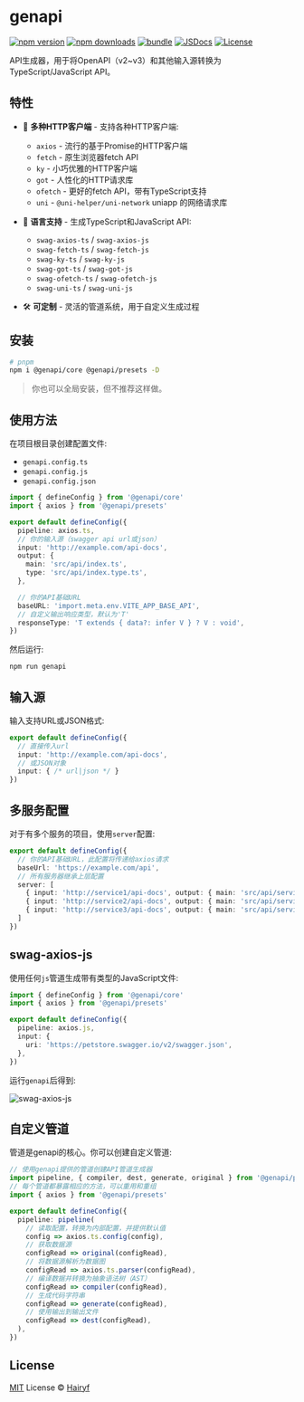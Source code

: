 # genapi

[![npm version][npm-version-src]][npm-version-href]
[![npm downloads][npm-downloads-src]][npm-downloads-href]
[![bundle][bundle-src]][bundle-href]
[![JSDocs][jsdocs-src]][jsdocs-href]
[![License][license-src]][license-href]

API生成器，用于将OpenAPI（v2~v3）和其他输入源转换为TypeScript/JavaScript API。

## 特性

- 🚀 **多种HTTP客户端** - 支持各种HTTP客户端:
  - `axios` - 流行的基于Promise的HTTP客户端
  - `fetch` - 原生浏览器fetch API
  - `ky` - 小巧优雅的HTTP客户端
  - `got` - 人性化的HTTP请求库
  - `ofetch` - 更好的fetch API，带有TypeScript支持
  - `uni` - `@uni-helper/uni-network` uniapp 的网络请求库

- 🔄 **语言支持** - 生成TypeScript和JavaScript API:
  - `swag-axios-ts` / `swag-axios-js`
  - `swag-fetch-ts` / `swag-fetch-js`
  - `swag-ky-ts` / `swag-ky-js`
  - `swag-got-ts` / `swag-got-js`
  - `swag-ofetch-ts` / `swag-ofetch-js`
  - `swag-uni-ts` / `swag-uni-js`
- 🛠️ **可定制** - 灵活的管道系统，用于自定义生成过程

## 安装

```bash
# pnpm
npm i @genapi/core @genapi/presets -D
```

> 你也可以全局安装，但不推荐这样做。

## 使用方法

在项目根目录创建配置文件:

- `genapi.config.ts`
- `genapi.config.js`
- `genapi.config.json`

```ts
import { defineConfig } from '@genapi/core'
import { axios } from '@genapi/presets'

export default defineConfig({
  pipeline: axios.ts,
  // 你的输入源（swagger api url或json）
  input: 'http://example.com/api-docs',
  output: {
    main: 'src/api/index.ts',
    type: 'src/api/index.type.ts',
  },

  // 你的API基础URL
  baseURL: 'import.meta.env.VITE_APP_BASE_API',
  // 自定义输出响应类型，默认为'T'
  responseType: 'T extends { data?: infer V } ? V : void',
})
```

然后运行:

```bash
npm run genapi
```

## 输入源

输入支持URL或JSON格式:

```ts
export default defineConfig({
  // 直接传入url
  input: 'http://example.com/api-docs',
  // 或JSON对象
  input: { /* url|json */ }
})
```

## 多服务配置

对于有多个服务的项目，使用`server`配置:

```ts
export default defineConfig({
  // 你的API基础URL，此配置将传递给axios请求
  baseUrl: 'https://example.com/api',
  // 所有服务器继承上层配置
  server: [
    { input: 'http://service1/api-docs', output: { main: 'src/api/service1.ts' } },
    { input: 'http://service2/api-docs', output: { main: 'src/api/service2.ts' } },
    { input: 'http://service3/api-docs', output: { main: 'src/api/service3.ts' } },
  ]
})
```

## swag-axios-js

使用任何`js`管道生成带有类型的JavaScript文件:

```ts
import { defineConfig } from '@genapi/core'
import { axios } from '@genapi/presets'

export default defineConfig({
  pipeline: axios.js,
  input: {
    uri: 'https://petstore.swagger.io/v2/swagger.json',
  },
})
```

运行`genapi`后得到:

![swag-axios-js](public/swag-axios-js.png)

## 自定义管道

管道是genapi的核心。你可以创建自定义管道:

```ts
// 使用genapi提供的管道创建API管道生成器
import pipeline, { compiler, dest, generate, original } from '@genapi/pipeline'
// 每个管道都暴露相应的方法，可以重用和重组
import { axios } from '@genapi/presets'

export default defineConfig({
  pipeline: pipeline(
    // 读取配置，转换为内部配置，并提供默认值
    config => axios.ts.config(config),
    // 获取数据源
    configRead => original(configRead),
    // 将数据源解析为数据图
    configRead => axios.ts.parser(configRead),
    // 编译数据并转换为抽象语法树（AST）
    configRead => compiler(configRead),
    // 生成代码字符串
    configRead => generate(configRead),
    // 使用输出到输出文件
    configRead => dest(configRead),
  ),
})
```

## License

[MIT](./LICENSE) License © [Hairyf](https://github.com/hairyf)

<!-- Badges -->

[npm-version-src]: https://img.shields.io/npm/v/@genapi/core?style=flat&colorA=080f12&colorB=1fa669
[npm-version-href]: https://npmjs.com/package/@genapi/core
[npm-downloads-src]: https://img.shields.io/npm/dm/@genapi/core?style=flat&colorA=080f12&colorB=1fa669
[npm-downloads-href]: https://npmjs.com/package/@genapi/core
[bundle-src]: https://img.shields.io/bundlephobia/minzip/@genapi/core?style=flat&colorA=080f12&colorB=1fa669&label=minzip
[bundle-href]: https://bundlephobia.com/result?p=@genapi/core
[license-src]: https://img.shields.io/github/license/hairyf/genapi.svg?style=flat&colorA=080f12&colorB=1fa669
[license-href]: https://github.com/hairyf/genapi/blob/main/LICENSE
[jsdocs-src]: https://img.shields.io/badge/jsdocs-reference-080f12?style=flat&colorA=080f12&colorB=1fa669
[jsdocs-href]: https://www.jsdocs.io/package/@genapi/core
